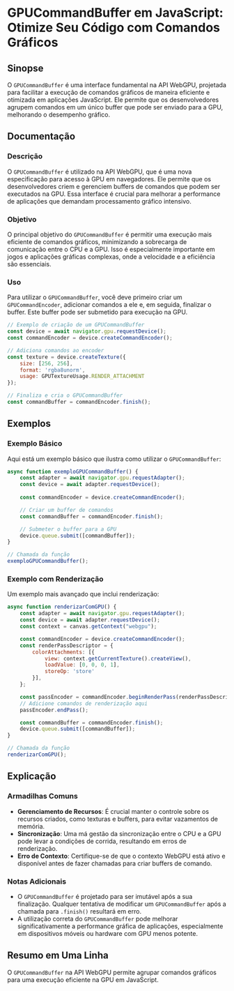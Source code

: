<!--
Meta Description: # GPUCommandBuffer em JavaScript: Otimize Seu Código com Comandos Gráficos ## Sinopse O `GPUCommandBuffer` é uma interface fundamental na API WebGPU, ...
Meta Keywords: const, gpucommandbuffer, para, gpu, comandos
-->

# GPUCommandBuffer em JavaScript: Otimize Seu Código com Comandos Gráficos

## Sinopse
O `GPUCommandBuffer` é uma interface fundamental na API WebGPU, projetada para facilitar a execução de comandos gráficos de maneira eficiente e otimizada em aplicações JavaScript. Ele permite que os desenvolvedores agrupem comandos em um único buffer que pode ser enviado para a GPU, melhorando o desempenho gráfico.

## Documentação
### Descrição
O `GPUCommandBuffer` é utilizado na API WebGPU, que é uma nova especificação para acesso à GPU em navegadores. Ele permite que os desenvolvedores criem e gerenciem buffers de comandos que podem ser executados na GPU. Essa interface é crucial para melhorar a performance de aplicações que demandam processamento gráfico intensivo.

### Objetivo
O principal objetivo do `GPUCommandBuffer` é permitir uma execução mais eficiente de comandos gráficos, minimizando a sobrecarga de comunicação entre o CPU e a GPU. Isso é especialmente importante em jogos e aplicações gráficas complexas, onde a velocidade e a eficiência são essenciais.

### Uso
Para utilizar o `GPUCommandBuffer`, você deve primeiro criar um `GPUCommandEncoder`, adicionar comandos a ele e, em seguida, finalizar o buffer. Este buffer pode ser submetido para execução na GPU.

```javascript
// Exemplo de criação de um GPUCommandBuffer
const device = await navigator.gpu.requestDevice();
const commandEncoder = device.createCommandEncoder();

// Adiciona comandos ao encoder
const texture = device.createTexture({
    size: [256, 256],
    format: 'rgba8unorm',
    usage: GPUTextureUsage.RENDER_ATTACHMENT
});

// Finaliza e cria o GPUCommandBuffer
const commandBuffer = commandEncoder.finish();
```

## Exemplos
### Exemplo Básico
Aqui está um exemplo básico que ilustra como utilizar o `GPUCommandBuffer`:

```javascript
async function exemploGPUCommandBuffer() {
    const adapter = await navigator.gpu.requestAdapter();
    const device = await adapter.requestDevice();
    
    const commandEncoder = device.createCommandEncoder();

    // Criar um buffer de comandos
    const commandBuffer = commandEncoder.finish();

    // Submeter o buffer para a GPU
    device.queue.submit([commandBuffer]);
}

// Chamada da função
exemploGPUCommandBuffer();
```

### Exemplo com Renderização
Um exemplo mais avançado que inclui renderização:

```javascript
async function renderizarComGPU() {
    const adapter = await navigator.gpu.requestAdapter();
    const device = await adapter.requestDevice();
    const context = canvas.getContext("webgpu");

    const commandEncoder = device.createCommandEncoder();
    const renderPassDescriptor = {
        colorAttachments: [{
            view: context.getCurrentTexture().createView(),
            loadValue: [0, 0, 0, 1],
            storeOp: 'store'
        }],
    };

    const passEncoder = commandEncoder.beginRenderPass(renderPassDescriptor);
    // Adicione comandos de renderização aqui
    passEncoder.endPass();

    const commandBuffer = commandEncoder.finish();
    device.queue.submit([commandBuffer]);
}

// Chamada da função
renderizarComGPU();
```

## Explicação
### Armadilhas Comuns
- **Gerenciamento de Recursos**: É crucial manter o controle sobre os recursos criados, como texturas e buffers, para evitar vazamentos de memória.
- **Sincronização**: Uma má gestão da sincronização entre o CPU e a GPU pode levar a condições de corrida, resultando em erros de renderização.
- **Erro de Contexto**: Certifique-se de que o contexto WebGPU está ativo e disponível antes de fazer chamadas para criar buffers de comando.

### Notas Adicionais
- O `GPUCommandBuffer` é projetado para ser imutável após a sua finalização. Qualquer tentativa de modificar um `GPUCommandBuffer` após a chamada para `.finish()` resultará em erro.
- A utilização correta do `GPUCommandBuffer` pode melhorar significativamente a performance gráfica de aplicações, especialmente em dispositivos móveis ou hardware com GPU menos potente.

## Resumo em Uma Linha
O `GPUCommandBuffer` na API WebGPU permite agrupar comandos gráficos para uma execução eficiente na GPU em JavaScript.